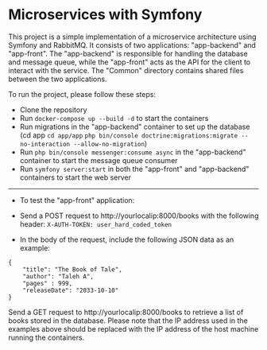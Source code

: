 # Microservices with Symfony
This project is a simple implementation of a microservice architecture using Symfony and RabbitMQ. It consists of two applications: "app-backend" and "app-front". The "app-backend" is responsible for handling the database and message queue, while the "app-front" acts as the API for the client to interact with the service. The "Common" directory contains shared files between the two applications.

To run the project, please follow these steps:

- Clone the repository
- Run ```docker-compose up --build -d``` to start the containers
- Run migrations in the "app-backend" container to set up the database (cd app  ```cd app/app``` ```php bin/console doctrine:migrations:migrate --no-interaction --allow-no-migration```)
- Run ```php bin/console messenger:consume async``` in the "app-backend" container to start the message queue consumer
- Run ```symfony server:start``` in both the "app-front" and "app-backend" containers to start the web server

------

- To test the "app-front" application:

- Send a POST request to http://yourlocalip:8000/books with the following header: ```X-AUTH-TOKEN: user_hard_coded_token```
- In the body of the request, include the following JSON data as an example:
```
{
    "title": "The Book of Tale",
    "author": "Taleh A",
    "pages" : 999,
    "releaseDate": "2033-10-10"
}
```
Send a GET request to http://yourlocalip:8000/books to retrieve a list of books stored in the database.
Please note that the IP address used in the examples above should be replaced with the IP address of the host machine running the containers.
